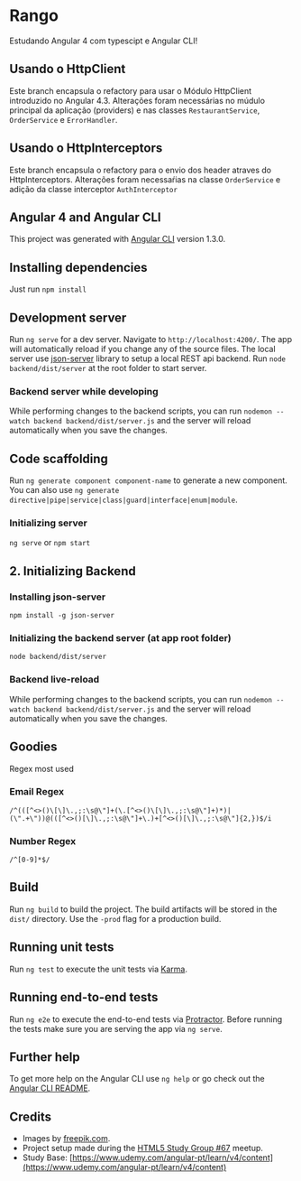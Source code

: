 # Rango
Estudando Angular 4 com typescipt e Angular CLI! 

## Usando o HttpClient
Este branch encapsula o refactory para usar o Módulo HttpClient introduzido no Angular 4.3. Alterações foram necessárias no múdulo principal da aplicação (providers) e nas classes `RestaurantService`, `OrderService` e `ErrorHandler`.

## Usando o HttpInterceptors
Este branch encapsula o refactory para o envio dos header atraves do HttpInterceptors. Alterações foram necessaŕias na classe `OrderService` e adição da classe interceptor `AuthInterceptor` 

## Angular 4 and Angular CLI
This project was generated with [Angular CLI](https://github.com/angular/angular-cli) version 1.3.0.

## Installing dependencies
Just run `npm install`

## Development server

Run `ng serve` for a dev server. Navigate to `http://localhost:4200/`. The app will automatically reload if you change any of the source files. The local server use [json-server](https://github.com/roliveira-com/json-server) library to setup a local REST api backend. Run `node backend/dist/server` at the root folder to start server.

### Backend server while developing
While performing changes to the backend scripts, you can run `nodemon --watch backend backend/dist/server.js` and the server will reload automatically when  you save the changes. 

## Code scaffolding

Run `ng generate component component-name` to generate a new component. You can also use `ng generate directive|pipe|service|class|guard|interface|enum|module`.

### Initializing server

`ng serve` or `npm start`

## 2. Initializing Backend

### Installing json-server

`npm install -g json-server`

### Initializing the backend server (at app root folder)

`node backend/dist/server`

### Backend live-reload
While performing changes to the backend scripts, you can run `nodemon --watch backend backend/dist/server.js` and the server will reload automatically when  you save the changes. 

## Goodies

Regex most used

### Email Regex

`/^(([^<>()\[\]\.,;:\s@\"]+(\.[^<>()\[\]\.,;:\s@\"]+)*)|(\".+\"))@(([^<>()[\]\.,;:\s@\"]+\.)+[^<>()[\]\.,;:\s@\"]{2,})$/i`

### Number Regex

`/^[0-9]*$/`

## Build

Run `ng build` to build the project. The build artifacts will be stored in the `dist/` directory. Use the `-prod` flag for a production build.

## Running unit tests

Run `ng test` to execute the unit tests via [Karma](https://karma-runner.github.io).

## Running end-to-end tests

Run `ng e2e` to execute the end-to-end tests via [Protractor](http://www.protractortest.org/).
Before running the tests make sure you are serving the app via `ng serve`.

## Further help

To get more help on the Angular CLI use `ng help` or go check out the [Angular CLI README](https://github.com/angular/angular-cli/blob/master/README.md).

## Credits

- Images by [freepik.com](http://www.freepik.com).
- Project setup made during the [HTML5 Study Group #67](https://www.meetup.com/GDG-SP/events/242359569/?_af=event&_af_eid=242359569&https=on) meetup.
- Study Base: [https://www.udemy.com/angular-pt/learn/v4/content](https://www.udemy.com/angular-pt/learn/v4/content)
